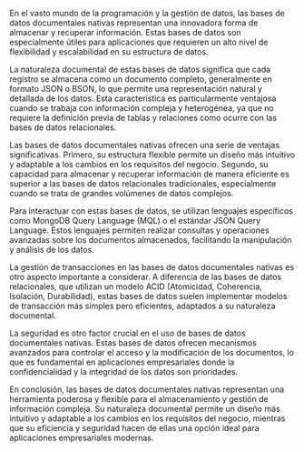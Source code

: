 En el vasto mundo de la programación y la gestión de datos, las bases de datos documentales nativas representan una innovadora forma de almacenar y recuperar información. Estas bases de datos son especialmente útiles para aplicaciones que requieren un alto nivel de flexibilidad y escalabilidad en su estructura de datos.

La naturaleza documental de estas bases de datos significa que cada registro se almacena como un documento completo, generalmente en formato JSON o BSON, lo que permite una representación natural y detallada de los datos. Esta característica es particularmente ventajosa cuando se trabaja con información compleja y heterogénea, ya que no requiere la definición previa de tablas y relaciones como ocurre con las bases de datos relacionales.

Las bases de datos documentales nativas ofrecen una serie de ventajas significativas. Primero, su estructura flexible permite un diseño más intuitivo y adaptable a los cambios en los requisitos del negocio. Segundo, su capacidad para almacenar y recuperar información de manera eficiente es superior a las bases de datos relacionales tradicionales, especialmente cuando se trata de grandes volúmenes de datos complejos.

Para interactuar con estas bases de datos, se utilizan lenguajes específicos como MongoDB Query Language (MQL) o el estándar JSON Query Language. Estos lenguajes permiten realizar consultas y operaciones avanzadas sobre los documentos almacenados, facilitando la manipulación y análisis de los datos.

La gestión de transacciones en las bases de datos documentales nativas es otro aspecto importante a considerar. A diferencia de las bases de datos relacionales, que utilizan un modelo ACID (Atomicidad, Coherencia, Isolación, Durabilidad), estas bases de datos suelen implementar modelos de transacción más simples pero eficientes, adaptados a su naturaleza documental.

La seguridad es otro factor crucial en el uso de bases de datos documentales nativas. Estas bases de datos ofrecen mecanismos avanzados para controlar el acceso y la modificación de los documentos, lo que es fundamental en aplicaciones empresariales donde la confidencialidad y la integridad de los datos son prioridades.

En conclusión, las bases de datos documentales nativas representan una herramienta poderosa y flexible para el almacenamiento y gestión de información compleja. Su naturaleza documental permite un diseño más intuitivo y adaptable a los cambios en los requisitos del negocio, mientras que su eficiencia y seguridad hacen de ellas una opción ideal para aplicaciones empresariales modernas.
